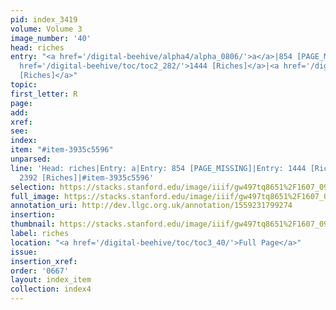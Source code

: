 ```yaml
---
pid: index_3419
volume: Volume 3
image_number: '40'
head: riches
entry: "<a href='/digital-beehive/alpha4/alpha_0806/'>a</a>|854 [PAGE_MISSING]|<a
  href='/digital-beehive/toc/toc2_282/'>1444 [Riches]</a>|<a href='/digital-beehive/toc/toc2_414/'>2392
  [Riches]</a>"
topic: 
first_letter: R
page: 
add: 
xref: 
see: 
index: 
item: "#item-3935c5596"
unparsed: 
line: 'Head: riches|Entry: a|Entry: 854 [PAGE_MISSING]|Entry: 1444 [Riches]|Entry:
  2392 [Riches]|#item-3935c5596'
selection: https://stacks.stanford.edu/image/iiif/gw497tq8651%2F1607_0983/456,1593,815,144/full/0/default.jpg
full_image: https://stacks.stanford.edu/image/iiif/gw497tq8651%2F1607_0983/full/full/0/default.jpg
annotation_uri: http://dev.llgc.org.uk/annotation/1559231799274
insertion: 
thumbnail: https://stacks.stanford.edu/image/iiif/gw497tq8651%2F1607_0983/456,1593,815,144/150,/0/default.jpg
label: riches
location: "<a href='/digital-beehive/toc/toc3_40/'>Full Page</a>"
issue: 
insertion_xref: 
order: '0667'
layout: index_item
collection: index4
---
```

